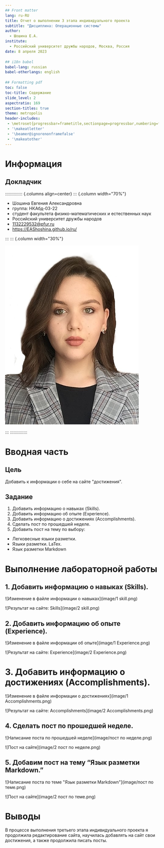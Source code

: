 ```yaml
---
## Front matter
lang: ru-RU
title: Отчет о выполнении 3 этапа индивидуального проекта
subtitle: "Дисциплина: Операционные системы"
author:
  - Шошина Е.А.
institute:
  - Российский университет дружбы народов, Москва, Россия
date: 8 апреля 2023

## i18n babel
babel-lang: russian
babel-otherlangs: english

## Formatting pdf
toc: false
toc-title: Содержание
slide_level: 2
aspectratio: 169
section-titles: true
theme: metropolis
header-includes:
 - \metroset{progressbar=frametitle,sectionpage=progressbar,numbering=fraction}
 - '\makeatletter'
 - '\beamer@ignorenonframefalse'
 - '\makeatother'
---
```


# Информация

## Докладчик

:::::::::::::: {.columns align=center}
::: {.column width="70%"}

  * Шошина Евгения Александровна
  * группа: НКАбд-03-22
  * студент факультета физико-математических и естественных наук
  * Российский университет дружбы народов
  * [1132229532@pfur.ru](mailto:1132229532@pfur.ru)
  * <https://EAShoshina.github.io/ru/>

:::
::: {.column width="30%"}

![](./image/avatar.jpg)

:::
::::::::::::::

# Вводная часть

## Цель

Добавить к информации о себе на сайте "достижения".

## Задание

1. Добавить информацию о навыках (Skills).
2. Добавить информацию об опыте (Experience).
3. Добавить информацию о достижениях (Accomplishments).
4. Сделать пост по прошедшей неделе.
5. Добавить пост на тему по выбору:
- Легковесные языки разметки.
- Языки разметки. LaTex.
- Язык разметки Markdown

# Выполнение лабораторной работы

## 1. Добавить информацию о навыках (Skills).

![Изменение в файле информации о навыках](image/1 skill.png)

![Результат на сайте: Skills](image/2 skill.png)

## 2. Добавить информацию об опыте (Experience).

![Изменение в файле информации об опыте](image/1 Experience.png)

![Результат на сайте: Experience](image/2 Experience.png)

# 3. Добавить информацию о достижениях (Accomplishments).

![Изменение в файле информации о достижениях](image/1 Accomplishments.png)

![Результат на сайте: Accomplishments](image/2 Accomplishments.png)

## 4. Сделать пост по прошедшей неделе.

![Написание поста по прошедшей неделе](image/пост по неделе.png)

![Пост на сайте](image/2 пост по неделе.png)

## 5. Добавим пост на тему “Язык разметки Markdown.” 

![Написание поста по теме "Язык разметки Markdown"](image/пост по теме.png)

![Пост на сайте](image/2 пост по теме.png) 

# Выводы

В процессе выполнения третьего этапа индивидуального проекта я продолжила редактирование сайта, научилась добавлять на сайт свои достижения, а также продолжила писать посты.

